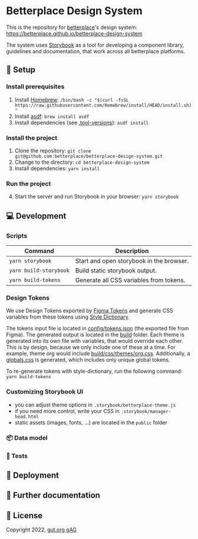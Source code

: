 # Betterplace Design System

This is the repository for [betterplace](https://www.betterplace.org/)'s design system: https://betterplace.github.io/betterplace-design-system

The system uses [Storybook](https://storybook.js.org/) as a tool for developing a component library, guidelines and documentation, that work across all betterplace platforms.

## 🔧 Setup

### Install prerequisites

1. Install [Homebrew](https://brew.sh): `/bin/bash -c "$(curl -fsSL https://raw.githubusercontent.com/Homebrew/install/HEAD/install.sh)"`
2. Install [asdf](https://asdf-vm.com/guide/getting-started.html): `brew install asdf`
3. Install dependencies (see [.tool-versions](.tool-versions)): `asdf install`

### Install the project

1. Clone the repository: `git clone git@github.com:betterplace/betterplace-design-system.git`
2. Change to the directory: `cd betterplace-design-system`
3. Install dependencies: `yarn install`

### Run the project

4. Start the server and run Storybook in your browser: `yarn storybook`

## 💻 Development

### Scripts

| Command                | Description                              |
| ---------------------- | ---------------------------------------- |
| `yarn storybook`       | Start and open storybook in the browser. |
| `yarn build-storybook` | Build static storybook output.           |
| `yarn build-tokens`    | Generate all CSS variables from tokens.  |

### Design Tokens

We use Design Tokens exported by [Figma Tokens](https://docs.tokens.studio/) and generate CSS variables from these tokens using [Style Dictionary](https://amzn.github.io/style-dictionary/#/).

The tokens input file is located in [config/tokens.json](config/tokens.json) (the exported file from Figma). The generated output is located in the [build](build) folder. Each theme is generated into its own file with variables, that would override each other. This is by design, because we only include one of these at a time. For example, theme org would include [build/css/themes/org.css](build/css/themes/org.css). Additionally, a [globals.css](build/css/globals.css) is generated, which includes only unique global tokens.

To re-generate tokens with style-dictionary, run the following command: `yarn build-tokens`

### Customizing Storybook UI

- you can adjust theme options in `.storybook/betterplace-theme.js`
- if you need more control, write your CSS in `.storybook/manager-head.html`
- static assets (images, fonts, ...) are located in the `public` folder

### 📦 Data model

### 🧪 Tests

## 🚢 Deployment

## 📒 Further documentation

## 📖 License

Copyright 2022, [gut.org gAG](https://gut.org)
